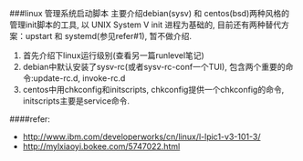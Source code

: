###linux 管理系统启动脚本
主要介绍debian(sysv) 和 centos(bsd)两种风格的管理init脚本的工具, 以 UNIX System V init 进程为基础的, 目前还有两种替代方案：upstart 和 systemd(参见refer#1), 暂不做介绍.
1. 首先介绍下linux运行级别(查看另一篇runlevel笔记)
2. debian中默认安装了sysv-rc(或者sysv-rc-conf一个TUI), 包含两个重要的命令:update-rc.d, invoke-rc.d
3. centos中用chkconfig和initscripts, chkconfig提供一个chkconfig的命令, initscripts主要是service命令.

####refer:
- http://www.ibm.com/developerworks/cn/linux/l-lpic1-v3-101-3/
- http://mylxiaoyi.bokee.com/5747022.html
